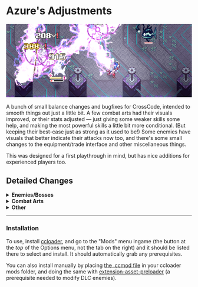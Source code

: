 # Azure's Adjustments

![](https://github.com/Azure-Lazuline/azures-adjustments/blob/main/screenshots/banner.png?raw=true)

A bunch of small balance changes and bugfixes for CrossCode, intended to smooth things out just a little bit. A few combat arts had their visuals improved, or their stats adjusted — just giving some weaker skills some help, and making the most powerful skills a little bit more conditional. (But keeping their best-case just as strong as it used to be!) Some enemies have visuals that better indicate their attacks now too, and there's some small changes to the equipment/trade interface and other miscellaneous things.

This was designed for a first playthrough in mind, but has nice additions for experienced players too.

## Detailed Changes

<details>
<summary><b>Enemies/Bosses</b></summary>

- Added timing rings to hedgehags and behesloths so you know exactly when they'll dash. Go for the perfect guard!
  
- Added a more obvious flash to ectovolts and digmos when they're preparing their attacks.

- Fixed the erroneously swapped heat/cold weaknesses on the mecha fish enemies and boss.

- Dungeon enemies respawn much quicker after clearing the room, to help with getting materials from ones that are only in a single room. (Overworld enemies are unaffected.)

- King Kaktorro's flamethrower fires in pulses instead of a constant stream, giving you better opportunities to escape.

- The DLC temple midboss's phase transition attacks are in a randomized order but they're slightly easier to dodge, so it's not just a matter of memorizing where to place them.

- A certain DLC bonus boss spends *significantly* less time flying around doing nothing, and has generally improved AI with much more attack variety.
</details>
<details>
<summary><b>Combat Arts</b></summary>

- First Cut / Final Showdown: Small VFX improvements, and you're not stuck in place for as long if you whiff.

- Azure Surge: VFX improvements for a bit more punch.

- Ashen Mine / Mine Valley: Small damage boost, to match its difficulty and lack of iframes compared to the alternative skills.

- Ring of Fire (all 3): VFX improvements to all of them, and a damage boost to base Ring of Fire itself.

- Hail Storm: Wider spread but better homing, to make it somewhat more consistent.

- Frigid Flawke: Only does the camera pan if you actually hit an enemy, to prevent jarring camera movements.

- Tesla Twist / Tesla Waltz: Small damage boost, and a little easier to control.

- Thunder Dart / Storm Walker: Slows down time during the dash, so enemies are less likely to escape it before it goes off.

- Ether Snipe: Lower damage at first, but ramps back up to its old extremely high power level as it bounces more. You gotta go for the bank shots!

- Guard Sphere: SP gain greatly reduced while it's active, so it's still powerful when used sparingly but you can't keep it up permanently.

- Clock Block / Glitch Time: SP gain moderately reduced while it's active, keeping its extreme utility and combo potential but making it not literally pay for itself anymore.
</details>
<details>
<summary><b>Other</b></summary>

- The equipment comparison menu always puts changed modifiers at the top of the list, so you don't need to expand it each time.

- Traders get added to the trader book from just passing by them rather than needing to open the trade menu.

- Traders don't reset your "compare mode" setting when switching between different items.

- The sandbag (Baggy-kun) at the First Scholars HQ gives SP when hit. What kind of guild has a non-functional training dummy?

- Fixed the music triggers in Vermillion Cup rush mode.

- Fixed an obscure bug where you could die in the Arena from things that are supposed to be zero damage, if you had the one-hit-kill NG+ modifier active.

- Pets are automatically hidden during emotional or important scenes.

- A few small typo fixes.
</details>

---

### Installation

To use, install [ccloader](https://github.com/CCDirectLink/CCLoader), and go to the "Mods" menu ingame (the button at the *top* of the Options menu, not the tab on the right) and it should be listed there to select and install. It should automatically grab any prerequisites.

You can also install manually by placing [the .ccmod file](https://github.com/Azure-Lazuline/azures-adjustments/releases) in your ccloader mods folder, and doing the same with [extension-asset-preloader](https://github.com/elluminance/crosscode-extension-asset-preloader/releases) (a prerequisite needed to modify DLC enemies).
